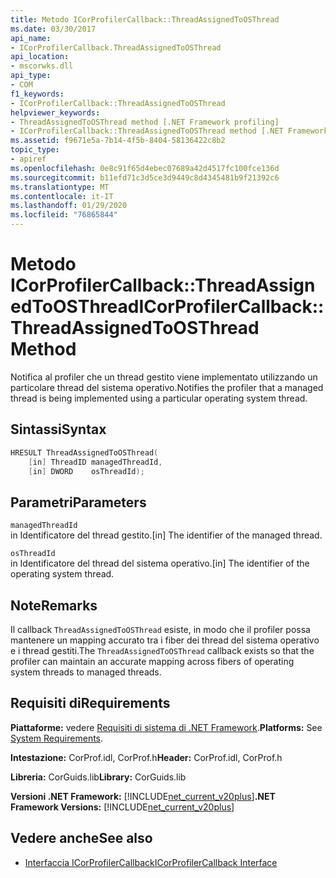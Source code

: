 ```yaml
---
title: Metodo ICorProfilerCallback::ThreadAssignedToOSThread
ms.date: 03/30/2017
api_name:
- ICorProfilerCallback.ThreadAssignedToOSThread
api_location:
- mscorwks.dll
api_type:
- COM
f1_keywords:
- ICorProfilerCallback::ThreadAssignedToOSThread
helpviewer_keywords:
- ThreadAssignedToOSThread method [.NET Framework profiling]
- ICorProfilerCallback::ThreadAssignedToOSThread method [.NET Framework profiling]
ms.assetid: f9671e5a-7b14-4f5b-8404-58136422c8b2
topic_type:
- apiref
ms.openlocfilehash: 0e8c91f65d4ebec07689a42d4517fc100fce136d
ms.sourcegitcommit: b11efd71c3d5ce3d9449c8d4345481b9f21392c6
ms.translationtype: MT
ms.contentlocale: it-IT
ms.lasthandoff: 01/29/2020
ms.locfileid: "76865844"
---
```

# <a name="icorprofilercallbackthreadassignedtoosthread-method"></a><span data-ttu-id="961a2-102">Metodo ICorProfilerCallback::ThreadAssignedToOSThread</span><span class="sxs-lookup"><span data-stu-id="961a2-102">ICorProfilerCallback::ThreadAssignedToOSThread Method</span></span>
<span data-ttu-id="961a2-103">Notifica al profiler che un thread gestito viene implementato utilizzando un particolare thread del sistema operativo.</span><span class="sxs-lookup"><span data-stu-id="961a2-103">Notifies the profiler that a managed thread is being implemented using a particular operating system thread.</span></span>  
  
## <a name="syntax"></a><span data-ttu-id="961a2-104">Sintassi</span><span class="sxs-lookup"><span data-stu-id="961a2-104">Syntax</span></span>  
  
```cpp  
HRESULT ThreadAssignedToOSThread(  
    [in] ThreadID managedThreadId,  
    [in] DWORD    osThreadId);  
```  
  
## <a name="parameters"></a><span data-ttu-id="961a2-105">Parametri</span><span class="sxs-lookup"><span data-stu-id="961a2-105">Parameters</span></span>  
 `managedThreadId`  
 <span data-ttu-id="961a2-106">in Identificatore del thread gestito.</span><span class="sxs-lookup"><span data-stu-id="961a2-106">[in] The identifier of the managed thread.</span></span>  
  
 `osThreadId`  
 <span data-ttu-id="961a2-107">in Identificatore del thread del sistema operativo.</span><span class="sxs-lookup"><span data-stu-id="961a2-107">[in] The identifier of the operating system thread.</span></span>  
  
## <a name="remarks"></a><span data-ttu-id="961a2-108">Note</span><span class="sxs-lookup"><span data-stu-id="961a2-108">Remarks</span></span>  
 <span data-ttu-id="961a2-109">Il callback `ThreadAssignedToOSThread` esiste, in modo che il profiler possa mantenere un mapping accurato tra i fiber dei thread del sistema operativo e i thread gestiti.</span><span class="sxs-lookup"><span data-stu-id="961a2-109">The `ThreadAssignedToOSThread` callback exists so that the profiler can maintain an accurate mapping across fibers of operating system threads to managed threads.</span></span>  
  
## <a name="requirements"></a><span data-ttu-id="961a2-110">Requisiti di</span><span class="sxs-lookup"><span data-stu-id="961a2-110">Requirements</span></span>  
 <span data-ttu-id="961a2-111">**Piattaforme:** vedere [Requisiti di sistema di .NET Framework](../../../../docs/framework/get-started/system-requirements.md).</span><span class="sxs-lookup"><span data-stu-id="961a2-111">**Platforms:** See [System Requirements](../../../../docs/framework/get-started/system-requirements.md).</span></span>  
  
 <span data-ttu-id="961a2-112">**Intestazione:** CorProf.idl, CorProf.h</span><span class="sxs-lookup"><span data-stu-id="961a2-112">**Header:** CorProf.idl, CorProf.h</span></span>  
  
 <span data-ttu-id="961a2-113">**Libreria:** CorGuids.lib</span><span class="sxs-lookup"><span data-stu-id="961a2-113">**Library:** CorGuids.lib</span></span>  
  
 <span data-ttu-id="961a2-114">**Versioni .NET Framework:** [!INCLUDE[net_current_v20plus](../../../../includes/net-current-v20plus-md.md)]</span><span class="sxs-lookup"><span data-stu-id="961a2-114">**.NET Framework Versions:** [!INCLUDE[net_current_v20plus](../../../../includes/net-current-v20plus-md.md)]</span></span>  
  
## <a name="see-also"></a><span data-ttu-id="961a2-115">Vedere anche</span><span class="sxs-lookup"><span data-stu-id="961a2-115">See also</span></span>

- [<span data-ttu-id="961a2-116">Interfaccia ICorProfilerCallback</span><span class="sxs-lookup"><span data-stu-id="961a2-116">ICorProfilerCallback Interface</span></span>](icorprofilercallback-interface.md)
